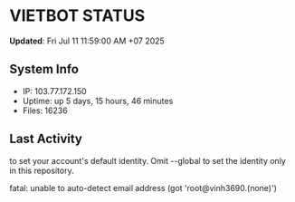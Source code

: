 # VIETBOT STATUS
**Updated**: Fri Jul 11 11:59:00 AM +07 2025

## System Info
- IP: 103.77.172.150
- Uptime: up 5 days, 15 hours, 46 minutes
- Files: 16236

## Last Activity

to set your account's default identity.
Omit --global to set the identity only in this repository.

fatal: unable to auto-detect email address (got 'root@vinh3690.(none)')
